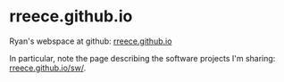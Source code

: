 rreece.github.io
================

Ryan's webspace at github: [rreece.github.io](http://rreece.github.io/)

In particular, note the page describing the software projects I'm sharing: [rreece.github.io/sw/](http://rreece.github.io/sw/).

